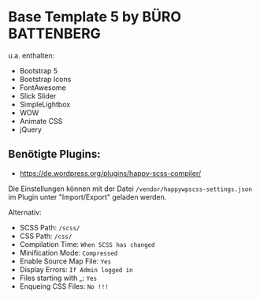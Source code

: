 # Base Template 5 by BÜRO BATTENBERG

u.a. enthalten:

- Bootstrap 5
- Bootstrap Icons
- FontAwesome
- Slick Slider
- SimpleLightbox
- WOW
- Animate CSS
- jQuery

## Benötigte Plugins:
- https://de.wordpress.org/plugins/happy-scss-compiler/

Die Einstellungen können mit der Datei <code>/vendor/happywpscss-settings.json</code> im Plugin unter "Import/Export" geladen werden.

Alternativ: 
- SCSS Path: <code>/scss/</code> 
- CSS Path: <code>/css/</code> 
- Compilation Time: <code>When SCSS has changed</code> 
- Minification Mode: <code>Compressed</code> 
- Enable Source Map File: <code>Yes</code> 
- Display Errors: <code>If Admin logged in</code> 
- Files starting with _: <code>Yes</code> 
- Enqueing CSS Files: <code>No !!!</code> 




